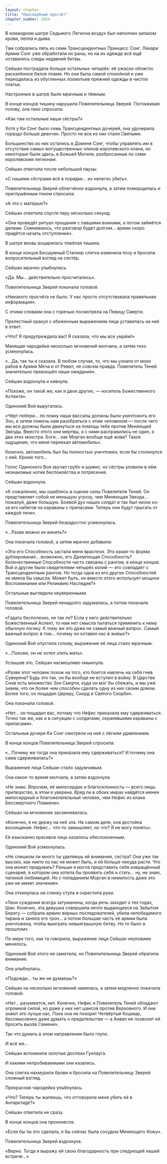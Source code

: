 ```yaml
---
layout: chapter
title: "Прискорбный просчёт"
chapter_number: 2024
---
```




В командном шатре Седьмого Легиона воздух был наполнен запахом крови, пепла и дыма.

Там собрались пять из семи Трансцендентных Принцесс Сонг. Лекари Армии Сонг уже обработали их раны, но на их одежде всё ещё оставались следы недавней битвы.

Сейшан пострадала больше остальных четырёх: её ужасно обожгло раскалённое белое пламя. Но она была самой спокойной и уже переоделась из обугленных лохмотьев прежней одежды в чистое платье.

Настроение в шатре было мрачным и тёмным.

В конце концов тишину нарушила Повелительница Зверей. Поглаживая голову, она тихо спросила:

«Как там остальные наши сёстры?»

Хотя у Ки Сонг было семь Трансцендентных дочерей, она удочерила гораздо больше девочек. Просто не все из них стали Святыми.

Большинство из них остались в Домене Сонг, чтобы управлять им в отсутствие самых могущественных членов королевского клана, но некоторые были здесь, в Божьей Могиле, разбросанные по семи королевским легионам.

Сейшан ответила после небольшой паузы:

«С нашими сёстрами всё в порядке... их нелегко убить».

Повелительница Зверей облегчённо вздохнула, а затем поморщилась и приглушённым тоном спросила:

«А что с матерью?»

Сейшан ответила спустя пару несколько секунд:

«Она проведёт ритуал прощания с павшими воинами, а потом займётся делами. Сомневаюсь, что разговор будет долгим... армии скоро придётся начать отступление».

В шатре вновь воцарилась тяжёлая тишина.

В конце концов Бесшумный Сталкер слегка изменила позу и бросила вопросительный взгляд на сестёр.

Сейшан мрачно улыбнулась.

«Да. Мы... действительно просчитались».

Повелительница Зверей покачала головой.

«Никакого просчёта не было. У нас просто отсутствовала правильная информация».

С этими словами она с горечью посмотрела на Певицу Смерти.

Прелестный оракул с обиженным выражением лица уставилась на неё в ответ.

«Что? Я предупреждала вас! Я сказала, что мы все умрём!»

Манящая чародейка несколько мгновений молчала, а затем тихо усмехнулась.

«...Да, так ты и сказала. В любом случае, то, что мы узнали от моих рабов в Армии Меча и от Ревел, не совсем правда. Повелитель Теней значительно превзошёл наши ожидания».

Сейшан вздохнула и кивнула.

«Похоже, он такой же, как и двое других, — носитель Божественного Аспекта».

Одинокий Вой выругалась.

«Чёрт побери... по плану наши вассалы должны были уничтожить его Эхо, а затем помочь нам разобраться с этим человеком — после чего мы все должны были двинуться на помощь тебе против Меняющей Звезды. Вместо этого они мертвы, а с нами расправились не один, а два этих монстра. Боги... как Морган вообще ещё жива? Такое ощущение, что меня переехал автомобиль».

Конечно, автомобиль был бы полностью уничтожен, если бы столкнулся с ней. Кроме того...

Голос Одинокого Воя звучал грубо и шумно, но сёстры уловили в нём незнакомые нотки беспокойства и потрясения.

Сейшан вздохнула.

«К сожалению, мы ошиблись в оценке силы Повелителя Теней. Он представляет собой не меньшую угрозу, чем Меняющая Звезда... пожалуй, даже большую. Боевой дух наших солдат и так был низок из-за его набегов на караваны с припасами. Теперь они будут прыгать от каждой тени».

Повелительница Зверей безрадостно усмехнулась.

«...Разве можно их винить?»

Она покачала головой, а затем мрачно добавила:

«Эта его Способность застала меня врасплох. Это какая-то форма дублирования... возможно, его Дремлющая Способность? Количественные Способности часто связаны с рангом, в конце концов. Вой и другие были свидетелями четырёх копий — это совпадает с Трансцендентным рангом. Но тогда одна из его других Способностей не имела бы смысла. Может быть, он вместо этого использует мощное Воспоминание или Реликвию Наследия?»

Остальные выглядели неуверенными.



Повелительница Зверей ненадолго задумалась, а потом покачала головой.

«Гадать бесполезно, не так ли? Если у него действительно Божественный Аспект, то нам нет смысла пытаться применить к нему обычную логику. К тому же это даже не самый важный вопрос. Самый важный вопрос в том... почему он оставил нас в живых?»

Одинокий Вой опустила голову, выражение её лица стало мрачным.

«...Похоже, он не хотел злить мать».

Услышав это, Сейшан насмешливо хмыкнула.

«Разве этот человек похож на того, кто боится навлечь на себя гнев Суверена? Будь это так, он бы вообще не вступил в войну. В Царстве Снов есть множество Зон Смерти, куда он мог бы сбежать, и мы уже знаем, что он более чем способен сделать одну из них своим домом. Более того, он пощадил Цереру, Сиорд и Святого Скорби».

Она покачала головой.

«Нет... он пощадил вас, потому что Нефис приказала ему сдерживаться. Точно так же, как и в ситуации с солдатами, охранявшими караваны с припасами».

Остальные дочери Ки Сонг смотрели на неё с лёгким удивлением.

В конце концов Повелительница Зверей спросила:

«...Почему же тогда она приказала ему сдерживаться? И почему она сама сдерживалась?»

Выражение лица Сейшан стало задумчивым.

Она какое-то время молчала, а затем вздохнула.

«Не знаю. Впрочем, её милосердие и благосклонность — всего лишь притворство, в этом я уверена. Вряд ли в обоих мирах найдётся менее милосердный и благожелательный человек, чем Нефис из клана Бессмертного Пламени».

Сейшан на мгновение засомневалась.

«Конечно, я не держу на неё зла. На самом деле, она достойна восхищения. Нефис... что-то замышляет, но что? Я не могу понять».

Её изысканно красивое лицо казалось обеспокоенным.

Одинокий Вой усмехнулась.

«Не слишком ли много ты уделяешь ей внимания, сестра? Она уже так высоко, как никто из нас не может быть, и ей больше некуда расти. Что она может придумать? Раньше я могла представить себе извращённый сценарий, в котором она хотела бы проявить себя и стать... ну, не знаю, папиной любимицей. Но с попаданием Морган в немилость даже это уже не имеет значения».

Она откинулась на спинку стула и скрестила руки.

«Твои суждения всегда затуманены, когда речь заходит о тех годах, Шан. Конечно, эта девушка совершила нечто выдающееся на Забытом Берегу — собрала армию верных последователей, убила непобедимого тирана и заняла его трон... а потом большая часть её армии была уничтожена, чтобы выиграть невыигрышную битву. Но то было в прошлом».

По мере того, как та говорила, выражение лица Сейшан неуловимо менялось.

Одинокий Вой этого не заметила, но Повелительница Зверей обратила внимание.

Она улыбнулась.

«Подожди... ты же не думаешь?»

Сейшан на несколько мгновений замялась, а затем медленно покачала головой.

«Нет... разумеется, нет. Конечно, Нефис и Повелитель Теней обладают огромной силой, но даже у них нет шансов против Верховного. И они знают это лучше нас. Пока она не покорит Четвёртый Кошмар, бессмысленно даже думать о предательстве — а Анвил не позволит ей бросить вызов Семени».

Так что думать в этом направлении было глупо.

И всё же...

Сейшан вспомнила золотые доспехи Гунлауга.

И какими непробиваемыми они казались.

Она слегка нахмурила брови и бросила на Повелительницу Зверей сложный взгляд.

Прекрасная чародейка улыбнулась.

«Что? Теперь ты жалеешь, что отговорила меня убить её в Антарктиде?»

Сейшан ответила не сразу.

В конце концов она произнесла:

«Если бы ты это сделала, я бы сейчас была сосудом Меняющего Кожу».

Повелительница Зверей вздохнула.

«Верно. Тогда я выражу ей свою благодарность при следующей нашей встрече...»

